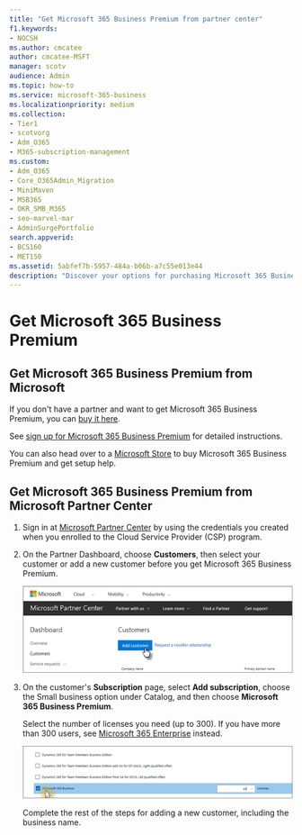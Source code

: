 ```yaml
---
title: "Get Microsoft 365 Business Premium from partner center"
f1.keywords:
- NOCSH
ms.author: cmcatee
author: cmcatee-MSFT
manager: scotv
audience: Admin
ms.topic: how-to
ms.service: microsoft-365-business
ms.localizationpriority: medium
ms.collection: 
- Tier1
- scotvorg
- Adm_O365
- M365-subscription-management 
ms.custom:
- Adm_O365
- Core_O365Admin_Migration
- MiniMaven
- MSB365
- OKR_SMB_M365
- seo-marvel-mar
- AdminSurgePortfolio
search.appverid:
- BCS160
- MET150
ms.assetid: 5abfef7b-5957-484a-b06b-a7c55e013e44
description: "Discover your options for purchasing Microsoft 365 Business Premium and step-by-step instructions for purchasing it from Microsoft Partner Center." 
---
```


# Get Microsoft 365 Business Premium

## Get Microsoft 365 Business Premium from Microsoft

If you don't have a partner and want to get Microsoft 365 Business Premium, you can [buy it here](https://www.microsoft.com/microsoft-365/business).

See [sign up for Microsoft 365 Business Premium](sign-up.md) for detailed instructions.

You can also head over to a [Microsoft Store](https://www.microsoft.com/store/locations/find-a-store?icid=en_US_Store_UH_FAS) to buy Microsoft 365 Business Premium and get setup help.
  
## Get Microsoft 365 Business Premium from Microsoft Partner Center

1. Sign in at [Microsoft Partner Center](https://go.microsoft.com/fwlink/p/?linkid=849910) by using the credentials you created when you enrolled to the Cloud Service Provider (CSP) program. 
    
2. On the Partner Dashboard, choose **Customers**, then select your customer or add a new customer before you get Microsoft 365 Business Premium.
    
    ![In the Microsoft Partner center, add a customer.](../media/ec807d07-bbd2-411f-8fe1-c644cf9a3882.png)
  
3. On the customer's **Subscription** page, select **Add subscription**, choose the Small business option under Catalog, and then choose **Microsoft 365 Business Premium**.
    
    Select the number of licenses you need (up to 300). If you have more than 300 users, see [Microsoft 365 Enterprise](../enterprise/index.yml) instead. 
    
    ![On the New subscription page, choose small business.](../media/52d99e89-2175-4974-84bb-dd626048541b.png)
  
    Complete the rest of the steps for adding a new customer, including the business name.

